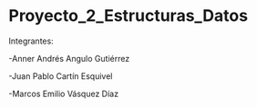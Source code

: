 # Proyecto_2_Estructuras_Datos
Integrantes: 

-Anner Andrés Angulo Gutiérrez

-Juan Pablo Cartín Esquivel

-Marcos Emilio Vásquez Díaz
